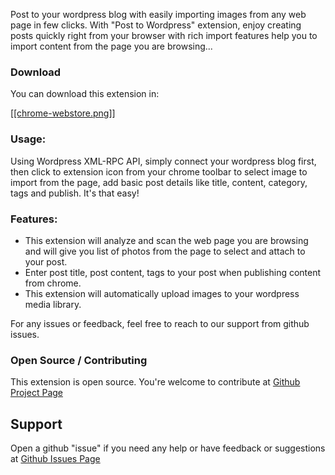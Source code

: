 Post to your wordpress blog with easily importing images from any web page in few clicks. With "Post to Wordpress" extension, enjoy creating posts quickly right from your browser with rich import features help you to import content from the page you are browsing...

### Download

You can download this extension in:

[[[chrome-webstore.png]]](https://chrome.google.com/webstore/detail/ahafakenhihgocjlhlekkbnchkjonkhl?hl=en)

### Usage:

Using Wordpress XML-RPC API, simply connect your wordpress blog first, then click to extension icon from your chrome toolbar to select image to import from the page, add basic post details like title, content, category, tags and publish. It's that easy!

### Features:

- This extension will analyze and scan the web page you are browsing and will give you list of photos from the page to select and attach to your post.
- Enter post title, post content, tags to your post when publishing content from chrome.
- This extension will automatically upload images to your wordpress media library.

For any issues or feedback, feel free to reach to our support from github issues.

### Open Source / Contributing

This extension is open source. You're welcome to contribute at [Github Project Page](http://github.com/mfyz/chrome-ext-wp-post)

## Support

Open a github "issue" if you need any help or have feedback or suggestions at [Github Issues Page](http://github.com/mfyz/chrome-ext-wp-post/issues)

